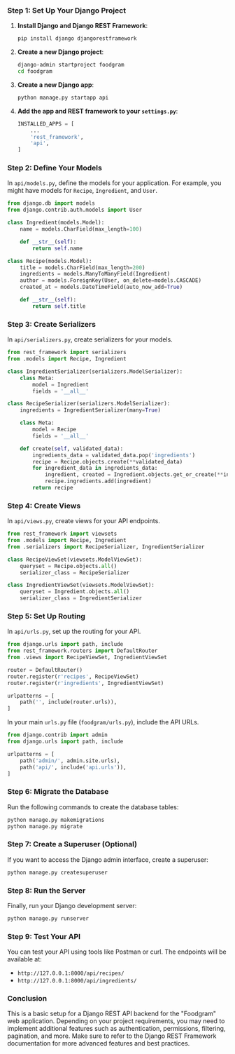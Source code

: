 ### Step 1: Set Up Your Django Project

1. **Install Django and Django REST Framework**:
   ```bash
   pip install django djangorestframework
   ```

2. **Create a new Django project**:
   ```bash
   django-admin startproject foodgram
   cd foodgram
   ```

3. **Create a new Django app**:
   ```bash
   python manage.py startapp api
   ```

4. **Add the app and REST framework to your `settings.py`**:
   ```python
   INSTALLED_APPS = [
       ...
       'rest_framework',
       'api',
   ]
   ```

### Step 2: Define Your Models

In `api/models.py`, define the models for your application. For example, you might have models for `Recipe`, `Ingredient`, and `User`.

```python
from django.db import models
from django.contrib.auth.models import User

class Ingredient(models.Model):
    name = models.CharField(max_length=100)

    def __str__(self):
        return self.name

class Recipe(models.Model):
    title = models.CharField(max_length=200)
    ingredients = models.ManyToManyField(Ingredient)
    author = models.ForeignKey(User, on_delete=models.CASCADE)
    created_at = models.DateTimeField(auto_now_add=True)

    def __str__(self):
        return self.title
```

### Step 3: Create Serializers

In `api/serializers.py`, create serializers for your models.

```python
from rest_framework import serializers
from .models import Recipe, Ingredient

class IngredientSerializer(serializers.ModelSerializer):
    class Meta:
        model = Ingredient
        fields = '__all__'

class RecipeSerializer(serializers.ModelSerializer):
    ingredients = IngredientSerializer(many=True)

    class Meta:
        model = Recipe
        fields = '__all__'

    def create(self, validated_data):
        ingredients_data = validated_data.pop('ingredients')
        recipe = Recipe.objects.create(**validated_data)
        for ingredient_data in ingredients_data:
            ingredient, created = Ingredient.objects.get_or_create(**ingredient_data)
            recipe.ingredients.add(ingredient)
        return recipe
```

### Step 4: Create Views

In `api/views.py`, create views for your API endpoints.

```python
from rest_framework import viewsets
from .models import Recipe, Ingredient
from .serializers import RecipeSerializer, IngredientSerializer

class RecipeViewSet(viewsets.ModelViewSet):
    queryset = Recipe.objects.all()
    serializer_class = RecipeSerializer

class IngredientViewSet(viewsets.ModelViewSet):
    queryset = Ingredient.objects.all()
    serializer_class = IngredientSerializer
```

### Step 5: Set Up Routing

In `api/urls.py`, set up the routing for your API.

```python
from django.urls import path, include
from rest_framework.routers import DefaultRouter
from .views import RecipeViewSet, IngredientViewSet

router = DefaultRouter()
router.register(r'recipes', RecipeViewSet)
router.register(r'ingredients', IngredientViewSet)

urlpatterns = [
    path('', include(router.urls)),
]
```

In your main `urls.py` file (`foodgram/urls.py`), include the API URLs.

```python
from django.contrib import admin
from django.urls import path, include

urlpatterns = [
    path('admin/', admin.site.urls),
    path('api/', include('api.urls')),
]
```

### Step 6: Migrate the Database

Run the following commands to create the database tables:

```bash
python manage.py makemigrations
python manage.py migrate
```

### Step 7: Create a Superuser (Optional)

If you want to access the Django admin interface, create a superuser:

```bash
python manage.py createsuperuser
```

### Step 8: Run the Server

Finally, run your Django development server:

```bash
python manage.py runserver
```

### Step 9: Test Your API

You can test your API using tools like Postman or curl. The endpoints will be available at:

- `http://127.0.0.1:8000/api/recipes/`
- `http://127.0.0.1:8000/api/ingredients/`

### Conclusion

This is a basic setup for a Django REST API backend for the "Foodgram" web application. Depending on your project requirements, you may need to implement additional features such as authentication, permissions, filtering, pagination, and more. Make sure to refer to the Django REST Framework documentation for more advanced features and best practices.